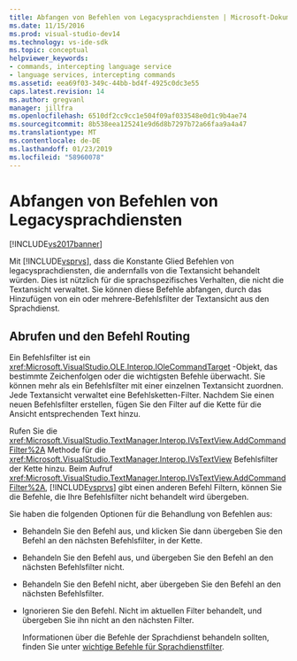 ```yaml
---
title: Abfangen von Befehlen von Legacysprachdiensten | Microsoft-Dokumentation
ms.date: 11/15/2016
ms.prod: visual-studio-dev14
ms.technology: vs-ide-sdk
ms.topic: conceptual
helpviewer_keywords:
- commands, intercepting language service
- language services, intercepting commands
ms.assetid: eea69f03-349c-44bb-bd4f-4925c0dc3e55
caps.latest.revision: 14
ms.author: gregvanl
manager: jillfra
ms.openlocfilehash: 6510df2cc9cc1e504f09af033548e0d1c9b4ae74
ms.sourcegitcommit: 8b538eea125241e9d6d8b7297b72a66faa9a4a47
ms.translationtype: MT
ms.contentlocale: de-DE
ms.lasthandoff: 01/23/2019
ms.locfileid: "58960078"
---
```

# <a name="intercepting-legacy-language-service-commands"></a>Abfangen von Befehlen von Legacysprachdiensten
[!INCLUDE[vs2017banner](../../includes/vs2017banner.md)]

Mit [!INCLUDE[vsprvs](../../includes/vsprvs-md.md)], dass die Konstante Glied Befehlen von legacysprachdiensten, die andernfalls von die Textansicht behandelt würden. Dies ist nützlich für die sprachspezifisches Verhalten, die nicht die Textansicht verwaltet. Sie können diese Befehle abfangen, durch das Hinzufügen von ein oder mehrere-Befehlsfilter der Textansicht aus den Sprachdienst.  
  
## <a name="getting-and-routing-the-command"></a>Abrufen und den Befehl Routing  
 Ein Befehlsfilter ist ein <xref:Microsoft.VisualStudio.OLE.Interop.IOleCommandTarget> -Objekt, das bestimmte Zeichenfolgen oder die wichtigsten Befehle überwacht. Sie können mehr als ein Befehlsfilter mit einer einzelnen Textansicht zuordnen. Jede Textansicht verwaltet eine Befehlsketten-Filter. Nachdem Sie einen neuen Befehlsfilter erstellen, fügen Sie den Filter auf die Kette für die Ansicht entsprechenden Text hinzu.  
  
 Rufen Sie die <xref:Microsoft.VisualStudio.TextManager.Interop.IVsTextView.AddCommandFilter%2A> Methode für die <xref:Microsoft.VisualStudio.TextManager.Interop.IVsTextView> Befehlsfilter der Kette hinzu. Beim Aufruf <xref:Microsoft.VisualStudio.TextManager.Interop.IVsTextView.AddCommandFilter%2A>, [!INCLUDE[vsprvs](../../includes/vsprvs-md.md)] gibt einen anderen Befehl Filtern, können Sie die Befehle, die Ihre Befehlsfilter nicht behandelt wird übergeben.  
  
 Sie haben die folgenden Optionen für die Behandlung von Befehlen aus:  
  
- Behandeln Sie den Befehl aus, und klicken Sie dann übergeben Sie den Befehl an den nächsten Befehlsfilter, in der Kette.  
  
- Behandeln Sie den Befehl aus, und übergeben Sie den Befehl an den nächsten Befehlsfilter nicht.  
  
- Behandeln Sie den Befehl nicht, aber übergeben Sie den Befehl an den nächsten Befehlsfilter.  
  
- Ignorieren Sie den Befehl. Nicht im aktuellen Filter behandelt, und übergeben Sie ihn nicht an den nächsten Filter.  
  
  Informationen über die Befehle der Sprachdienst behandeln sollten, finden Sie unter [wichtige Befehle für Sprachdienstfilter](../../extensibility/internals/important-commands-for-language-service-filters.md).
